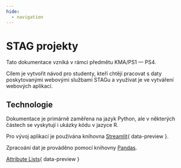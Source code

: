 ```yaml
---
hide:
  - navigation
---
```


# STAG projekty

Tato dokumentace vzníká v rámci předmětu KMA/PS1 — PS4.

Cílem je vytvořit návod pro studenty, kteří chtějí pracovat s daty poskytovanými webovými službami STAGu a využívat je ve vytváření webových aplikací.

## Technologie

Dokumentace je primárně zaměřena na jazyk Python, ale v některých částech se vyskytují i ukázky kódu v jazyce R.

Pro vývoj aplikací je používána knihovna [Streamlit](https://streamlit.io/){ data-preview }.

Zpracoání dat je prováděno pomocí knihovny [Pandas](https://pandas.pydata.org/).

[Attribute Lists](http://localhost:8000/){ data-preview }

